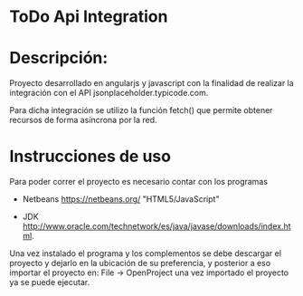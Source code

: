 # ToDo Api Integration

# Descripción:

Proyecto desarrollado en angularjs y javascript con la finalidad de realizar la integración con el API jsonplaceholder.typicode.com.

Para dicha integración se utilizo la función fetch() que permite obtener recursos de forma asíncrona por la red.

# Instrucciones de uso

Para poder correr el proyecto es necesario contar con los programas
- Netbeans https://netbeans.org/ "HTML5/JavaScript"

- JDK http://www.oracle.com/technetwork/es/java/javase/downloads/index.html.

Una vez instalado el programa y los complementos se debe descargar el proyecto y dejarlo en la ubicación de su preferencia, y posterior a eso importar el proyecto en: 
File -> OpenProject
una vez importado el proyecto ya se puede ejecutar.
